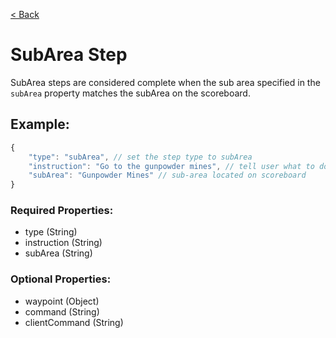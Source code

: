 [< Back](https://github.com/LilFroggy/BingoHelper-Guide-Creation-Process/blob/master/README.md#step-types)
# SubArea Step
SubArea steps are considered complete when the sub area specified in the ``subArea`` property matches the subArea on the scoreboard.

## Example:
```js
{
    "type": "subArea", // set the step type to subArea
    "instruction": "Go to the gunpowder mines", // tell user what to do
    "subArea": "Gunpowder Mines" // sub-area located on scoreboard
}
```
### Required Properties:
- type (String)
- instruction (String)
- subArea (String)

### Optional Properties:
- waypoint (Object)
- command (String)
- clientCommand (String)
